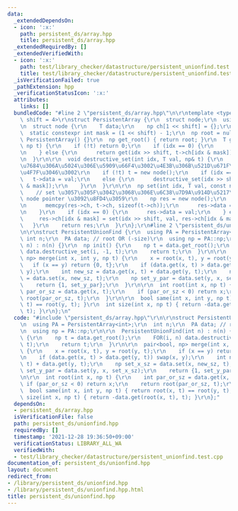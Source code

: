 ```yaml
---
data:
  _extendedDependsOn:
  - icon: ':x:'
    path: persistent_ds/array.hpp
    title: persistent_ds/array.hpp
  _extendedRequiredBy: []
  _extendedVerifiedWith:
  - icon: ':x:'
    path: test/library_checker/datastructure/persistent_unionfind.test.cpp
    title: test/library_checker/datastructure/persistent_unionfind.test.cpp
  _isVerificationFailed: true
  _pathExtension: hpp
  _verificationStatusIcon: ':x:'
  attributes:
    links: []
  bundledCode: "#line 2 \"persistent_ds/array.hpp\"\n\r\ntemplate <typename T, int\
    \ shift = 4>\r\nstruct PersistentArray {\r\n  struct node;\r\n  using np = node*;\r\
    \n  struct node {\r\n    T data;\r\n    np ch[1 << shift] = {};\r\n  };\r\n\r\n\
    \  static constexpr int mask = (1 << shift) - 1;\r\n  np root = nullptr;\r\n \
    \ PersistentArray() {}\r\n  np get_root() { return root; }\r\n  T get(int idx,\
    \ np t) {\r\n    if (!t) return 0;\r\n    if (idx == 0) {\r\n      return t->data;\r\
    \n    } else {\r\n      return get(idx >> shift, t->ch[idx & mask]);\r\n    }\r\
    \n  }\r\n\r\n  void destructive_set(int idx, T val, np& t) {\r\n    // \u7834\u58CA\
    \u7684\u306A\u5024\u306E\u5909\u66F4\u3002\u4E3B\u306B\u521D\u671F\u5316\u306B\
    \u4F7F\u3046\u3002\r\n    if (!t) t = new node();\r\n    if (idx == 0)\r\n   \
    \   t->data = val;\r\n    else {\r\n      destructive_set(idx >> shift, val, t->ch[idx\
    \ & mask]);\r\n    }\r\n  }\r\n\r\n  np set(int idx, T val, const np& t) {\r\n\
    \    // set \u3057\u305F\u3042\u3068\u306E\u6C38\u7D9A\u914D\u5217\u306E root\
    \ node pointer \u3092\u8FD4\u3059\r\n    np res = new node();\r\n    if (t) {\r\
    \n      memcpy(res->ch, t->ch, sizeof(t->ch));\r\n      res->data = t->data;\r\
    \n    }\r\n    if (idx == 0) {\r\n      res->data = val;\r\n    } else {\r\n \
    \     res->ch[idx & mask] = set(idx >> shift, val, res->ch[idx & mask]);\r\n \
    \   }\r\n    return res;\r\n  }\r\n};\r\n#line 2 \"persistent_ds/unionfind.hpp\"\
    \n\r\nstruct PersistentUnionFind {\r\n  using PA = PersistentArray<int>;\r\n \
    \ int n;\r\n  PA data; // root OR (-size)\r\n  using np = PA::np;\r\n\r\n  PersistentUnionFind(int\
    \ n) : n(n) {}\r\n  np init() {\r\n    np t = data.get_root();\r\n    FOR(i, n)\
    \ data.destructive_set(i, -1, t);\r\n    return t;\r\n  }\r\n\r\n  pair<bool,\
    \ np> merge(int x, int y, np t) {\r\n    x = root(x, t), y = root(y, t);\r\n \
    \   if (x == y) return {0, t};\r\n    if (data.get(x, t) > data.get(y, t)) swap(x,\
    \ y);\r\n    int new_sz = data.get(x, t) + data.get(y, t);\r\n    np set_x_sz\
    \ = data.set(x, new_sz, t);\r\n    np set_y_par = data.set(y, x, set_x_sz);\r\n\
    \    return {1, set_y_par};\r\n  }\r\n\r\n  int root(int x, np t) {\r\n    int\
    \ par_or_sz = data.get(x, t);\r\n    if (par_or_sz < 0) return x;\r\n    return\
    \ root(par_or_sz, t);\r\n  }\r\n\r\n  bool same(int x, int y, np t) { return root(x,\
    \ t) == root(y, t); }\r\n  int size(int x, np t) { return -data.get(root(x, t),\
    \ t); }\r\n};\n"
  code: "#include \"persistent_ds/array.hpp\"\r\n\r\nstruct PersistentUnionFind {\r\
    \n  using PA = PersistentArray<int>;\r\n  int n;\r\n  PA data; // root OR (-size)\r\
    \n  using np = PA::np;\r\n\r\n  PersistentUnionFind(int n) : n(n) {}\r\n  np init()\
    \ {\r\n    np t = data.get_root();\r\n    FOR(i, n) data.destructive_set(i, -1,\
    \ t);\r\n    return t;\r\n  }\r\n\r\n  pair<bool, np> merge(int x, int y, np t)\
    \ {\r\n    x = root(x, t), y = root(y, t);\r\n    if (x == y) return {0, t};\r\
    \n    if (data.get(x, t) > data.get(y, t)) swap(x, y);\r\n    int new_sz = data.get(x,\
    \ t) + data.get(y, t);\r\n    np set_x_sz = data.set(x, new_sz, t);\r\n    np\
    \ set_y_par = data.set(y, x, set_x_sz);\r\n    return {1, set_y_par};\r\n  }\r\
    \n\r\n  int root(int x, np t) {\r\n    int par_or_sz = data.get(x, t);\r\n   \
    \ if (par_or_sz < 0) return x;\r\n    return root(par_or_sz, t);\r\n  }\r\n\r\n\
    \  bool same(int x, int y, np t) { return root(x, t) == root(y, t); }\r\n  int\
    \ size(int x, np t) { return -data.get(root(x, t), t); }\r\n};"
  dependsOn:
  - persistent_ds/array.hpp
  isVerificationFile: false
  path: persistent_ds/unionfind.hpp
  requiredBy: []
  timestamp: '2021-12-28 19:36:50+09:00'
  verificationStatus: LIBRARY_ALL_WA
  verifiedWith:
  - test/library_checker/datastructure/persistent_unionfind.test.cpp
documentation_of: persistent_ds/unionfind.hpp
layout: document
redirect_from:
- /library/persistent_ds/unionfind.hpp
- /library/persistent_ds/unionfind.hpp.html
title: persistent_ds/unionfind.hpp
---
```


